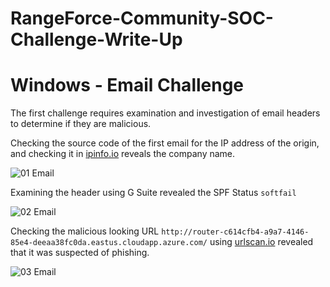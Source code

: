 # RangeForce-Community-SOC-Challenge-Write-Up


# Windows - Email Challenge

The first challenge requires examination and investigation of email headers to determine if they are malicious.

Checking the source code of the first email for the IP address of the origin, and checking it in [ipinfo.io](https://ipinfo.io) reveals the company name.

![01 Email](https://user-images.githubusercontent.com/84886843/125162763-96163280-e181-11eb-915a-eadee36312d9.png)

Examining the header using G Suite revealed the SPF Status `softfail`

![02 Email](https://user-images.githubusercontent.com/84886843/125163199-f6a66f00-e183-11eb-9985-c4092dca0d77.png)

Checking the malicious looking URL `http://router-c614cfb4-a9a7-4146-85e4-deeaa38fc0da.eastus.cloudapp.azure.com/` using [urlscan.io](https://urlscan.io/) revealed that it was suspected of phishing.

![03 Email](https://user-images.githubusercontent.com/84886843/125163347-a1b72880-e184-11eb-9e5d-ab97e210a20b.png)




